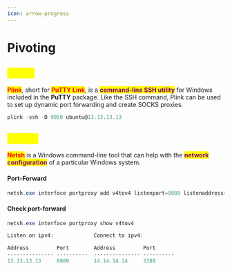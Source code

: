 ```yaml
---
icon: arrow-progress
---
```


# Pivoting

## <mark style="color:yellow;">PLINK</mark>

<mark style="color:red;">**Plink**</mark>, short for <mark style="color:red;">**PuTTY Link**</mark>, is a <mark style="color:purple;">**command-line SSH utility**</mark> for Windows included in the **PuTTY** package. Like the SSH command, Plink can be used to set up dynamic port forwarding and create SOCKS proxies.

```powershell
plink -ssh -D 9050 ubuntu@13.13.13.13
```

## <mark style="color:yellow;">NETSH</mark>

<mark style="color:red;">**Netsh**</mark> is a Windows command-line tool that can help with the <mark style="color:purple;">**network configuration**</mark> of a particular Windows system.

#### Port-Forward

```powershell
netsh.exe interface portproxy add v4tov4 listenport=8080 listenaddress=13.13.13.13 connectport=3389 connectaddress=14.14.14.14
```

#### Check port-forward

```powershell
netsh.exe interface portproxy show v4tov4
```

```powershell
Listen on ipv4:             Connect to ipv4:

Address         Port        Address         Port
--------------- ----------  --------------- ----------
13.13.13.13     8080        14.14.14.14     3389
```
